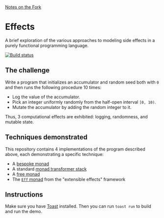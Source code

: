 [Notes on the Fork](notes.md)
# Effects

A brief exploration of the various approaches to modeling side effects in a purely functional programming language.

[![Build status](https://github.com/stepchowfun/effects/workflows/Continuous%20integration/badge.svg?branch=master)](https://github.com/stepchowfun/effects/actions?query=branch%3Amaster)

## The challenge

Write a program that initializes an accumulator and random seed both with `0` and then runs the following procedure 10 times:

- Log the value of the accumulator.
- Pick an integer uniformly randomly from the half-open interval `[0, 10)`.
- Mutate the accumulator by adding the random integer to it.

Thus, 3 computational effects are exhibited: logging, randomness, and mutable state.

## Techniques demonstrated

This repository contains 4 implementations of the program described above, each demonstrating a specific technique:

- A [bespoke monad](https://github.com/stepchowfun/effects/blob/master/src/BespokeMonad.hs)
- A standard [monad transformer stack](https://github.com/stepchowfun/effects/blob/master/src/MonadTransformers.hs)
- A [free monad](https://github.com/stepchowfun/effects/blob/master/src/FreeMonad.hs)
- The [`Eff` monad](https://github.com/stepchowfun/effects/blob/master/src/ExtensibleEffects.hs) from the "extensible effects" framework

## Instructions

Make sure you have [Toast](https://github.com/stepchowfun/toast) installed. Then you can run `toast run` to build and run the demo.
